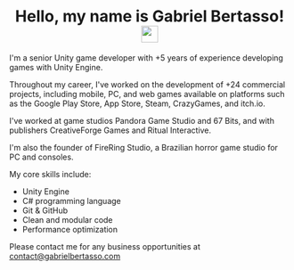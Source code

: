 <h1 align="center">Hello, my name is Gabriel Bertasso! <img src="https://raw.githubusercontent.com/kaueMarques/kaueMarques/master/hi.gif" width="30px"></h1>

I'm a senior Unity game developer with +5 years of experience developing games with Unity Engine.

Throughout my career, I've worked on the development of +24 commercial projects, including mobile, PC, and web games available on platforms such as the Google Play Store, App Store, Steam, CrazyGames, and itch.io.

I've worked at game studios Pandora Game Studio and 67 Bits, and with publishers CreativeForge Games and Ritual Interactive.

I'm also the founder of FireRing Studio, a Brazilian horror game studio for PC and consoles.

My core skills include:
- Unity Engine
- C# programming language
- Git & GitHub
- Clean and modular code
- Performance optimization

Please contact me for any business opportunities at contact@gabrielbertasso.com
